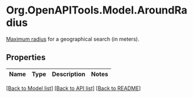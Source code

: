 # Org.OpenAPITools.Model.AroundRadius
[Maximum radius](https://www.algolia.com/doc/guides/managing-results/refine-results/geolocation/#increase-the-search-radius) for a geographical search (in meters). 

## Properties

Name | Type | Description | Notes
------------ | ------------- | ------------- | -------------

[[Back to Model list]](../README.md#documentation-for-models) [[Back to API list]](../README.md#documentation-for-api-endpoints) [[Back to README]](../README.md)

